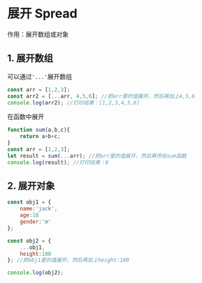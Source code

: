 # 展开 Spread
作用：展开数组或对象
## 1. 展开数组
可以通过`'...'`展开数组
```js
const arr = [1,2,3];
const arr2 = [...arr, 4,5,6]; //把arr里的值展开，然后再加上4,5,6
console.log(arr2); //打印结果：[1,2,3,4,5,6]
```
在函数中展开
```js
function sum(a,b,c){
    return a+b+c;
}
const arr = [1,2,3];
let result = sum(...arr); //把arr里的值展开，然后再传给sum函数
console.log(result); //打印结果：6
```
## 2. 展开对象
```js
const obj1 = {
    name:'jack',
    age:18
    gender:'m'
};

const obj2 = {
    ...obj1,
    height:180
}; //把obj1里的值展开，然后再加上height:180

console.log(obj2);
```

